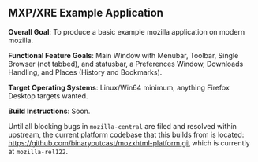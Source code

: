MXP/XRE Example Application
----

**Overall Goal**: To produce a basic example mozilla application on modern mozilla.

**Functional Feature Goals**: Main Window with Menubar, Toolbar, Single Browser (not tabbed), and statusbar, a Preferences Window, Downloads Handling, and Places (History and Bookmarks).

**Target Operating Systems**: Linux/Win64 minimum, anything Firefox Desktop targets wanted.

**Build Instructions**: Soon.

Until all blocking bugs in `mozilla-central` are filed and resolved within upstream, the current platform codebase that this builds from is located: https://github.com/binaryoutcast/mozxhtml-platform.git which is currently at `mozilla-rel122`.
